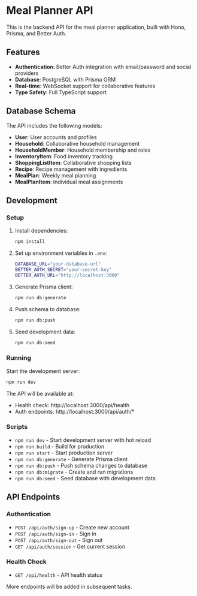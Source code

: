 # Meal Planner API

This is the backend API for the meal planner application, built with Hono, Prisma, and Better Auth.

## Features

- **Authentication**: Better Auth integration with email/password and social providers
- **Database**: PostgreSQL with Prisma ORM
- **Real-time**: WebSocket support for collaborative features
- **Type Safety**: Full TypeScript support

## Database Schema

The API includes the following models:

- **User**: User accounts and profiles
- **Household**: Collaborative household management
- **HouseholdMember**: Household membership and roles
- **InventoryItem**: Food inventory tracking
- **ShoppingListItem**: Collaborative shopping lists
- **Recipe**: Recipe management with ingredients
- **MealPlan**: Weekly meal planning
- **MealPlanItem**: Individual meal assignments

## Development

### Setup

1. Install dependencies:

   ```bash
   npm install
   ```

2. Set up environment variables in `.env`:

   ```bash
   DATABASE_URL="your-database-url"
   BETTER_AUTH_SECRET="your-secret-key"
   BETTER_AUTH_URL="http://localhost:3000"
   ```

3. Generate Prisma client:

   ```bash
   npm run db:generate
   ```

4. Push schema to database:

   ```bash
   npm run db:push
   ```

5. Seed development data:
   ```bash
   npm run db:seed
   ```

### Running

Start the development server:

```bash
npm run dev
```

The API will be available at:

- Health check: http://localhost:3000/api/health
- Auth endpoints: http://localhost:3000/api/auth/\*

### Scripts

- `npm run dev` - Start development server with hot reload
- `npm run build` - Build for production
- `npm run start` - Start production server
- `npm run db:generate` - Generate Prisma client
- `npm run db:push` - Push schema changes to database
- `npm run db:migrate` - Create and run migrations
- `npm run db:seed` - Seed database with development data

## API Endpoints

### Authentication

- `POST /api/auth/sign-up` - Create new account
- `POST /api/auth/sign-in` - Sign in
- `POST /api/auth/sign-out` - Sign out
- `GET /api/auth/session` - Get current session

### Health Check

- `GET /api/health` - API health status

More endpoints will be added in subsequent tasks.
